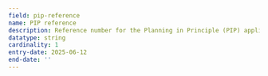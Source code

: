 ```yaml
---
field: pip-reference
name: PIP reference
description: Reference number for the Planning in Principle (PIP) application this relates to
datatype: string
cardinality: 1
entry-date: 2025-06-12
end-date: ''
---
```

